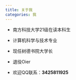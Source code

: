 ```yaml
---
title: 关于我
categories: 我
---
```


- 南方科技大学21级在读本科生
- 计算机科学与技术专业
- 现任树德书院大学长
- 退役Oier

- 欢迎QQ联系：**3425811925**

